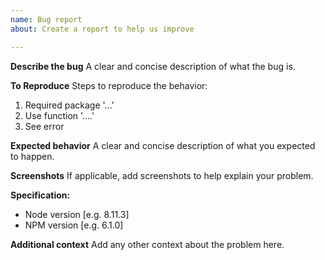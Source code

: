 ```yaml
---
name: Bug report
about: Create a report to help us improve

---
```


**Describe the bug**
A clear and concise description of what the bug is.

**To Reproduce**
Steps to reproduce the behavior:
1. Required package '...'
2. Use function '....'
3. See error

**Expected behavior**
A clear and concise description of what you expected to happen.

**Screenshots**
If applicable, add screenshots to help explain your problem.

**Specification:**
 - Node version [e.g. 8.11.3]
 - NPM version [e.g. 6.1.0]

**Additional context**
Add any other context about the problem here.
